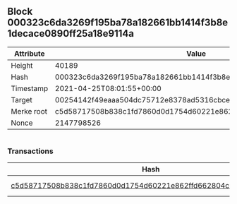 ## Block 000323c6da3269f195ba78a182661bb1414f3b8e1decace0890ff25a18e9114a

Attribute | Value
--- | ---
Height | 40189
Hash | 000323c6da3269f195ba78a182661bb1414f3b8e1decace0890ff25a18e9114a
Timestamp | 2021-04-25T08:01:55+00:00
Target | 00254142f49eaaa504dc75712e8378ad5316cbcead634704b3734b6271167cc4
Merke root | c5d58717508b838c1fd7860d0d1754d60221e862ffd662804c37425f21550c15
Nonce | 2147798526

```

```

### Transactions

Hash | Amount
--- | ---
[c5d58717508b838c1fd7860d0d1754d60221e862ffd662804c37425f21550c15](c5d58717508b838c1fd7860d0d1754d60221e862ffd662804c37425f21550c15.md) | 10.00000000 SKEPTI 

